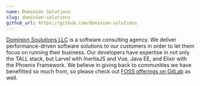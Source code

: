 ```yaml
---
name: Dominion Solutions
slug: dominion-solutions
github_url: https://github.com/dominion-solutions
---
```

[Dominion Soulutions LLC](https://dominion.solutions) is a software consulting agency.  We deliver performance-driven software solutions to our customers in order to let them focus on running their business.  Our developers have expertise in not only the TALL stack, but Larvel with InertiaJS and Vue, Java EE, and Elixir with the Phoenix Framework.  We believe in giving back to communities we have benefitted so much from, so please check out [FOSS offerings on GitLab](https://gitlab.com/dominion-solutions-open-source) as well.
